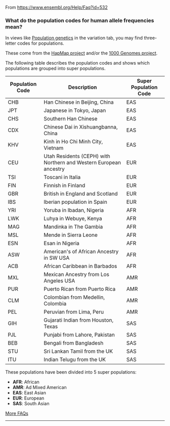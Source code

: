 From https://www.ensembl.org/Help/Faq?id=532

### What do the population codes for human allele frequencies mean?

In views like [Population genetics](http://www.ensembl.org/Homo_sapiens/Variation/Population?r=9:22125003-22126003;v=rs1333049;vdb=variation;vf=13086978) in the variation tab, you may find three-letter codes for populations.

These come from the [HapMap project](http://hapmap.ncbi.nlm.nih.gov/) and/or the [1000 Genomes project](http://www.1000genomes.org/).

The following table describes the population codes and shows which populations are grouped into super populations.

| Population Code | Description                                                       | Super Population Code |
| --------------- | ----------------------------------------------------------------- | --------------------- |
| CHB             | Han Chinese in Beijing, China                                     | EAS                   |
| JPT             | Japanese in Tokyo, Japan                                          | EAS                   |
| CHS             | Southern Han Chinese                                              | EAS                   |
| CDX             | Chinese Dai in Xishuangbanna, China                               | EAS                   |
| KHV             | Kinh in Ho Chi Minh City, Vietnam                                 | EAS                   |
| CEU             | Utah Residents (CEPH) with Northern and Western European ancestry | EUR                   |
| TSI             | Toscani in Italia                                                 | EUR                   |
| FIN             | Finnish in Finland                                                | EUR                   |
| GBR             | British in England and Scotland                                   | EUR                   |
| IBS             | Iberian population in Spain                                       | EUR                   |
| YRI             | Yoruba in Ibadan, Nigeria                                         | AFR                   |
| LWK             | Luhya in Webuye, Kenya                                            | AFR                   |
| MAG             | Mandinka in The Gambia                                            | AFR                   |
| MSL             | Mende in Sierra Leone                                             | AFR                   |
| ESN             | Esan in Nigeria                                                   | AFR                   |
| ASW             | American's of African Ancestry in SW USA                          | AFR                   |
| ACB             | African Caribbean in Barbados                                     | AFR                   |
| MXL             | Mexican Ancestry from Los Angeles USA                             | AMR                   |
| PUR             | Puerto Rican from Puerto Rica                                     | AMR                   |
| CLM             | Colombian from Medellin, Colombia                                 | AMR                   |
| PEL             | Peruvian from Lima, Peru                                          | AMR                   |
| GIH             | Gujarati Indian from Houston, Texas                               | SAS                   |
| PJL             | Punjabi from Lahore, Pakistan                                     | SAS                   |
| BEB             | Bengali from Bangladesh                                           | SAS                   |
| STU             | Sri Lankan Tamil from the UK                                      | SAS                   |
| ITU             | Indian Telugu from the UK                                         | SAS                   |

These populations have been divided into 5 super populations:

- **AFR**: African
- **AMR**: Ad Mixed American
- **EAS**: East Asian
- **EUR**: European
- **SAS**: South Asian

[More FAQs](https://www.ensembl.org/Help/Faq)

---
